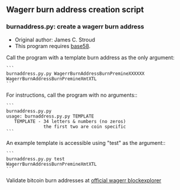 ## Wagerr burn address creation script

### burnaddress.py: create a wagerr burn address

  - Original author: James C. Stroud
  - This program requires [base58](https://pypi.python.org/pypi/base58/0.2.1).

Call the program with a template burn address as the only argument:

    ```
    burnaddress.py.py WagerrBurnAddressBurnPremineXXXXXX
    WagerrBurnAddressBurnPremineXmtXTL
    ```

For instructions, call the program with no arguments::

    ```
    burnaddress.py.py
    usage: burnaddress.py.py TEMPLATE
       TEMPLATE - 34 letters & numbers (no zeros)
                  the first two are coin specific
    ```

An example template is accessible using "test" as the argument::

    ```
    burnaddress.py.py test
    WagerrBurnAddressBurnPremineXmtXTL
    ```

Validate bitcoin burn addresses at [official wagerr blockexplorer](https://explorer.wagerr.com/address/)

